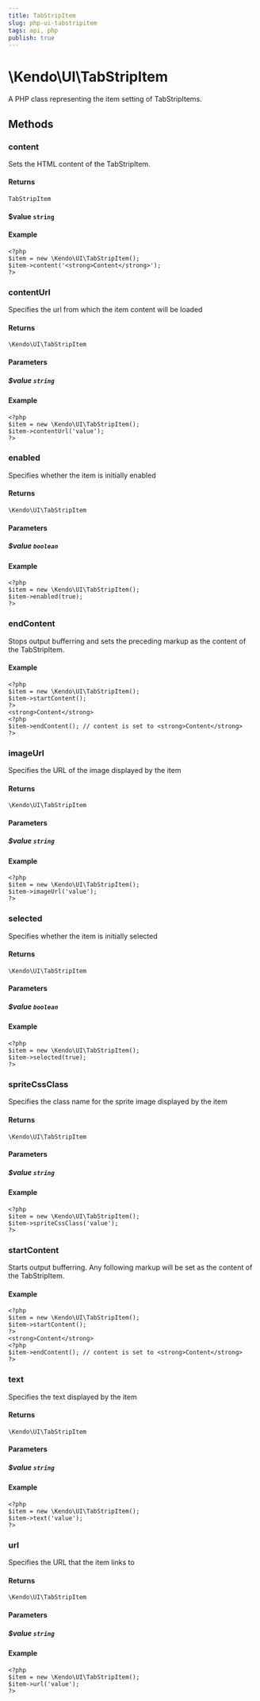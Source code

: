 ```yaml
---
title: TabStripItem
slug: php-ui-tabstripitem
tags: api, php
publish: true
---
```


# \Kendo\UI\TabStripItem

A PHP class representing the item setting of TabStripItems.


## Methods

### content

Sets the HTML content of the TabStripItem.

#### Returns

`TabStripItem`

#### $value `string`

#### Example

    <?php
    $item = new \Kendo\UI\TabStripItem();
    $item->content('<strong>Content</strong>');
    ?>


### contentUrl
Specifies the url from which the item content will be loaded

#### Returns
`\Kendo\UI\TabStripItem`

#### Parameters

##### $value `string`



#### Example 
    <?php
    $item = new \Kendo\UI\TabStripItem();
    $item->contentUrl('value');
    ?>

### enabled
Specifies whether the item is initially enabled

#### Returns
`\Kendo\UI\TabStripItem`

#### Parameters

##### $value `boolean`



#### Example 
    <?php
    $item = new \Kendo\UI\TabStripItem();
    $item->enabled(true);
    ?>

### endContent

Stops output bufferring and sets the preceding markup as the content of the TabStripItem.

#### Example

    <?php
    $item = new \Kendo\UI\TabStripItem();
    $item->startContent();
    ?>
    <strong>Content</strong>
    <?php
    $item->endContent(); // content is set to <strong>Content</strong>
    ?>

### imageUrl
Specifies the URL of the image displayed by the item

#### Returns
`\Kendo\UI\TabStripItem`

#### Parameters

##### $value `string`



#### Example 
    <?php
    $item = new \Kendo\UI\TabStripItem();
    $item->imageUrl('value');
    ?>

### selected
Specifies whether the item is initially selected

#### Returns
`\Kendo\UI\TabStripItem`

#### Parameters

##### $value `boolean`



#### Example 
    <?php
    $item = new \Kendo\UI\TabStripItem();
    $item->selected(true);
    ?>

### spriteCssClass
Specifies the class name for the sprite image displayed by the item

#### Returns
`\Kendo\UI\TabStripItem`

#### Parameters

##### $value `string`



#### Example 
    <?php
    $item = new \Kendo\UI\TabStripItem();
    $item->spriteCssClass('value');
    ?>

### startContent

Starts output bufferring. Any following markup will be set as the content of the TabStripItem.

#### Example

    <?php
    $item = new \Kendo\UI\TabStripItem();
    $item->startContent();
    ?>
    <strong>Content</strong>
    <?php
    $item->endContent(); // content is set to <strong>Content</strong>
    ?>


### text
Specifies the text displayed by the item

#### Returns
`\Kendo\UI\TabStripItem`

#### Parameters

##### $value `string`



#### Example 
    <?php
    $item = new \Kendo\UI\TabStripItem();
    $item->text('value');
    ?>

### url
Specifies the URL that the item links to

#### Returns
`\Kendo\UI\TabStripItem`

#### Parameters

##### $value `string`



#### Example 
    <?php
    $item = new \Kendo\UI\TabStripItem();
    $item->url('value');
    ?>

 
